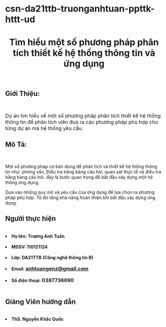 # csn-da21ttb-truonganhtuan-ppttk-httt-ud
<!-- # csn-da21ttb-truonganhtuan-ppttk-httt-ud -->
<!DOCTYPE html>
<html lang="en">
<head>
    <meta charset="UTF-8">
    <meta name="viewport" content="width=device-width, initial-scale=1.0">
</head>

<body>
    <h1 Style="text-align:center ;" href="https://github.com/AnhTuanSeika/csn-da21ttb-truonganhtuan-ppttk-httt-ud.git" >Tìm hiểu một số phương pháp phân tích thiết kế hệ thống thông tin và ứng dụng</h1><br>
    <h2>Giới Thiệu:</h2><br>
<p><font size="3" >Dự án tìm hiểu về một số phương pháp phân tích thiết kế hệ thống thông tin để phân tích viên đưa ra các phương pháp phù hợp cho từng dự án mà hệ thống yêu cầu.</font> </p>     

<h2>Mô Tả:</h2><br>

<p>Một số phương pháp cơ bản dùng để phân tích và thiết kế hệ thống thông tin như: phỏng vấn, Điều tra bằng bảng câu hỏi, quan sát thực tế và điều tra bằng bảng câu hỏi. đây là bước quan trọng để bắt đầu xây dựng một hệ thống ứng dụng.</p>

<p>Dựa vào những quy mô và yêu cầu của ứng dụng để lựa chọn ra phương pháp phù hợp. Từ đó tăng khả năng hoàn thiện khi bắt đầu xây dựng ứng dụng.</p>



<h2>Người thực hiện </h2><br>
<li><b>Họ tên: Trương Anh Tuấn</b></li></br>
<li><b>MSSV: 110121124</b></li></br>
<li><b>Lớp: DA21TTB (Công nghệ thông tin B)</b></li></br>
<li><b>Email: <a href="mailto:anhtuangenz@gmail.com" target="_blank" ><font size="3" >anhtuangenz@gmail.com</font></a></b></li></br>
<li><b>Số điện thoại: <font size="3" >0387736690</font></b></li></br>

<h2>Giảng Viên hướng dẫn</h2><br>
<li><b>ThS. Nguyễn Khắc Quốc</b></li></br>
</body>
</html>